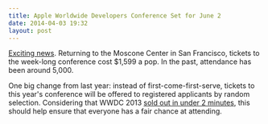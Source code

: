 ```yaml
---
title: Apple Worldwide Developers Conference Set for June 2
date: 2014-04-03 19:32
layout: post
---
```

[Exciting news](https://developer.apple.com/wwdc/). Returning to the Moscone Center in San Francisco, tickets to the week-long conference cost $1,599 a pop. In the past, attendance has been around 5,000.  

One big change from last year: instead of first-come-first-serve, tickets to this year's conference will be offered to registered applicants by random selection. Considering that WWDC 2013 [sold out in under 2 minutes](http://arstechnica.com/apple/2013/04/apples-wwdc-2013-tickets-sold-out-in-a-record-two-minutes/), this should help ensure that everyone has a fair chance at attending. 